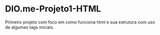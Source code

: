 # DIO.me-Projeto1-HTML
Primeiro projeto com foco em como funciona html e sua estrutura com uso de algumas tags iniciais.

